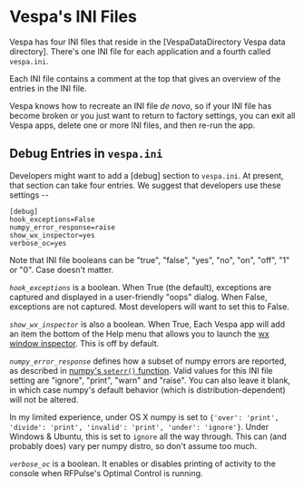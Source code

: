 # Vespa's INI Files
Vespa has four INI files that reside in the 
[VespaDataDirectory Vespa data directory]. There's one INI file for each
application and a fourth called `vespa.ini`.

Each INI file contains a comment at the top that gives an overview of the
entries in the INI file.

Vespa knows how to recreate an INI file _de novo_, so if your INI file has
become broken or you just want to return to factory settings, you can exit all
Vespa apps, delete one or more INI files, and then re-run the app.

## Debug Entries in `vespa.ini`
Developers might want to add a [debug] section to `vespa.ini`. At present,
that section can take four entries. We suggest that developers use these 
settings --

```
[debug]
hook_exceptions=False
numpy_error_response=raise
show_wx_inspector=yes
verbose_oc=yes
```

Note that INI file booleans can be "true", "false", "yes", "no", "on", "off", "1" or "0". Case doesn't matter.

*`hook_exceptions`* is a boolean. When True (the default), exceptions are
captured and displayed in a user-friendly "oops" dialog. When False,
exceptions are not captured. Most developers will want to set this to False.

*`show_wx_inspector`* is also a boolean. When True, Each Vespa app will add an item 
the bottom of the Help menu that allows you to launch the 
[wx window inspector](http://www.wxpython.org/docs/api/wx.lib.mixins.inspection.InspectionMixin-class.html).
This is off by default.

*`numpy_error_response`* defines how a subset of numpy errors are
reported, as described in
[numpy's `seterr()` function](http://docs.scipy.org/doc/numpy/reference/generated/numpy.seterr.html). Valid values for this INI file setting are "ignore", "print", "warn" and "raise". You can also leave it blank, in which case
numpy's default behavior (which is distribution-dependent) will not be
altered.

In my limited experience, under OS X numpy is set to `{'over': 'print', 'divide': 'print', 'invalid': 'print', 'under': 'ignore'}`. Under Windows & Ubuntu, this is set to `ignore` all the way through. This can (and probably does) vary per numpy distro, so don't assume too much.

*`verbose_oc`* is a boolean. It enables or disables printing of activity to the console when RFPulse's Optimal Control is running.



